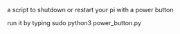 a script to shutdown or restart your pi with a power button

run it by typing sudo python3 power_button.py
